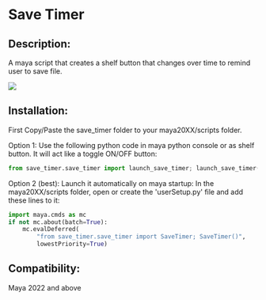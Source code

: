 # Save Timer
## Description:
A maya script that creates a shelf button that changes over time to remind user to save file.

![](https://garcia-nicolas.com/wp-content/uploads/2024/02/save_timer_demo.gif)


## Installation:
First Copy/Paste the save_timer folder to your maya20XX/scripts folder.

Option 1: Use the following python code in maya python console or as shelf button. It will act like a toggle ON/OFF button:

```python
from save_timer.save_timer import launch_save_timer; launch_save_timer()
```

Option 2 (best): Launch it automatically on maya startup:
In the maya20XX/scripts folder, open or create the 'userSetup.py' file and add these lines to it:
```python
import maya.cmds as mc
if not mc.about(batch=True):
    mc.evalDeferred(
        "from save_timer.save_timer import SaveTimer; SaveTimer()",
        lowestPriority=True)
```
## Compatibility:
Maya 2022 and above
